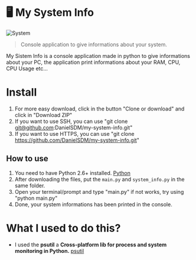 # 🖥️ My System Info 

![System](https://www.tecmint.com/wp-content/uploads/2017/02/CoreFreq-CPU-Monitoring.gif)

> Console application to give informations about your system.

My Sistem Info is a console application made in python to give informations about your PC, the application print informations about your RAM, CPU, CPU Usage etc...

# Install
1. For more easy download, click in the button "Clone or download" and click in "Download ZIP"
2. If you want to use SSH, you can use "git clone git@github.com:DanielSDM/my-system-info.git"
3. If you want to use HTTPS, you can use "git clone https://github.com/DanielSDM/my-system-info.git"

## How to use
1. You need to have Python 2.6+ installed. [Python](https://www.python.org/)
2. After downloading the files, put the `main.py` and `system_info.py` in the same folder.
3. Open your terminal/prompt and type "main.py" if not works, try using "python main.py"
4. Done, your system informations has been printed in the console.

# What I used to do this?
- I used the **psutil** a **Cross-platform lib for process and system monitoring in Python.** [psutil](https://pypi.org/project/psutil/)
